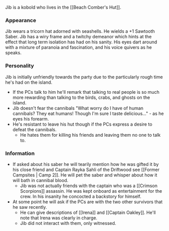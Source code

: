 Jib is a kobold who lives in the [[Beach Comber's Hut]]. 


### Appearance
Jib wears a tricorn hat adorned with seashells. He wields a +1 Sawtooth Saber.
Jib has a wiry frame and a twitchy demeanor which hints at the effect that long term isolation has had on his sanity. His eyes dart around with a mixture of paranoia and fascination, and his voice quivers as he speaks.

### Personality
Jib is initially unfriendly towards the party due to the particularly rough time he's had on the island. 
- If the PCs talk to him he'll remark that talking to real people is so much more rewarding than talking to the birds, crabs, and ghosts on the island.
- Jib doesn't fear the cannibals "What worry do I have of human cannibals? They eat humans! Though I'm sure I taste delicious..." - as he eyes his forearm.
- He's resistant to leave his hut though if the PCs express a desire to defeat the cannibals.
	- He hates them for killing his friends and leaving them no one to talk to.


### Information
- If asked about his saber he will tearily mention how he was gifted it by his close friend and Captain Rayka Sahli of the Driftwood see [[Former Campsites | Camp 2]]. He will pet the saber and whisper about how it will bath in cannibal blood.
	- Jib was not actually friends with the captain who was a [[Crimson Scorpions]] assassin. He was kept onboard as entertainment for the crew. In his insanity he concocted a backstory for himself.
- At some point he will ask if the PCs are with the two other survivors that he saw recently.
	- He can give descriptions of [[Irena]] and [[Captain Oakley]]. He'll note that Irena was clearly in charge.
	- Jib did not interact with them, only witnessed.